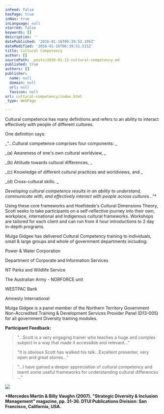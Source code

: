 ```yaml
---
inFeed: false
hasPage: true
inNav: true
inLanguage: null
starred: false
keywords: []
description: ''
datePublished: '2016-01-16T06:39:52.195Z'
dateModified: '2016-01-16T06:39:51.531Z'
title: Cultural Competency
author: []
sourcePath: _posts/2016-01-11-cultural-competency.md
published: true
authors: []
publisher:
  name: null
  domain: null
  url: null
  favicon: null
url: cultural-competency/index.html
_type: WebPage

---
```

Cultural competence has many definitions
and refers to an ability to interact effectively with people of different
cultures. 

One definition says:

_"...Cultural competence comprises four components: _

_(a)
Awareness of one's own cultural worldview, _

_(b) Attitude towards cultural differences, _

_(c) Knowledge of different cultural practices and worldviews, and _

_(d) Cross-cultural skills. _

_Developing cultural competence results in
an ability to understand, communicate with, and effectively interact with
people across cultures..."_\*

Using these core frameworks and Hoefstede's
Cultural Dimensions Theory, Scott seeks to take participants on a
self-reflective journey into their own, workplace, international and Indigenous
cultural frameworks. Workshops are tailored for each client and can run from 4
hour introductions to 2 day in-depth programs.

Mulga Gidgee has delivered Cultural
Competency training to individuals, small & large groups and whole of government
departments including:

Power & Water Corporation

Department of Corporate and Information
Services

NT Parks and Wildlife Service

The Australian Army - NORFORCE unit

WESTPAC Bank

Amnesty International

Mulga Gidgee is a panel member of the
Northern Territory Government Non-Accredited Training & Development
Services Provider Panel (D13-005) for all government Diversity training
modules.

**Participant Feedback:**

> "...Scott is a very engaging trainer
> who teaches a huge and complex subject in a way that made it accessible and
> relevant..."

> "It is obvious Scott has walked his
> talk...Excellent presenter, very open and great stories..."

> "...I have gained a deeper
> appreciation of cultural competency and learnt some useful frameworks for
> understanding cultural differences ..."

![](https://s3-us-west-2.amazonaws.com/the-grid-img/p/c953b8de77bc08ea94c4361216d1d318ccb7bd4a.jpg)

__\*Mercedes Martin & Billy Vaughn (2007).
"Strategic Diversity & Inclusion Management" magazine, pp. 31-36\.
DTUI Publications Division: San Francisco, California, USA.__